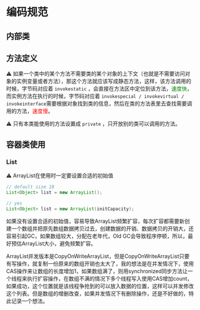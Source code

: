 # 编码规范





## 内部类





## 方法定义



⚠️ 如果一个类中的某个方法不需要类的某个对象的上下文（也就是不需要访问对象的实例变量或者方法），那这个方法就应该写成静态方法，这样，该方法调用的时候，字节码对应着 ```invokestatic``` ，会直接在方法区中定位到该方法，<span style="color:green">速度快</span>，而实例方法在执行的时候，字节码对应着 ```invokespecial / invokevirtual / invokeinterface```需要根据对象找到类的信息，然后在类的方法表里去查找需要调用的方法，<span style="color:red">速度慢</span>。



⚠️ 只有本类能使用的方法设置成 ```private``` ，只开放别的类可以调用的方法。





## 容器类使用



### List

⚠️ ArrayList在使用时一定要设置合适的初始值

```java
// default size 10
List<Object> list = new ArrayList();

// yes
List<Object> list = new ArrayList(initCapacity);
```

如果没有设置合适的初始值，容易导致ArrayList频繁扩容，每次扩容都需要新创建一个数组并把原先数组数据拷贝过去，创建数据的开销、数据拷贝的开销大，还容易引起GC，如果数组较大，分配在老年代，Old GC会导致程序停顿，所以，最好预估ArrayList大小，避免频繁扩容。



ArrayList并发版本是CopyOnWriteArrayList，但是CopyOnWriteArrayList只要有写操作，就复制一份原来的数组开销也太大了，我的想法是在并发情况下，使用CAS操作来让数组的长度增加1，如果数组满了，则用synchronized同步方法让一个线程来执行扩容操作，在数组不满的情况下多个线程写入使用CAS增加count，如果成功，这个位置就是该线程争抢到的可以放入数据的位置，这样可以并发修改这个列表。但是数组的增删改查，如果并发情况下有删除操作，还是不好做的，特此记录一个想法。